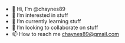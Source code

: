 - 👋 Hi, I’m @chaynes89
- 👀 I’m interested in stuff
- 🌱 I’m currently learning stuff
- 💞️ I’m looking to collaborate on stuff
- 📫 How to reach me chaynes89@gmail.com

<!---
chaynes89/chaynes89 is a ✨ special ✨ repository because its `README.md` (this file) appears on your GitHub profile.
You can click the Preview link to take a look at your changes.
--->
